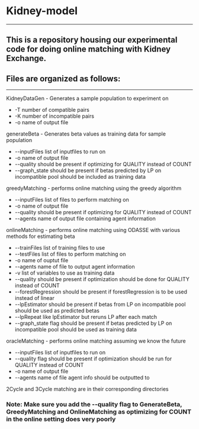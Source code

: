 # Kidney-model
------------------------------

## This is a repository housing our experimental code for doing online matching with Kidney Exchange.
## Files are organized as follows:
---------------------------------

KidneyDataGen - Generates a sample population to experiment on
  * -T number of compatible pairs
  * -K number of incompatible pairs
  * -o name of output file

generateBeta - Generates beta values as training data for sample population
  * --inputFiles list of inputfiles to run on
  * -o name of output file
  * --quality should be present if optimizing for QUALITY instead of COUNT
  * --graph_state should be present if betas predicted by LP on incompatible pool should be included as training data

greedyMatching - performs online matching using the greedy algorithm
  * --inputFiles list of files to perform matching on
  * -o name of output file
  * --quality should be present if optimizing for QUALITY instead of COUNT
  * --agents name of output file containing agent information
  
onlineMatching - performs online matching using ODASSE with various methods for estimating beta
  * --trainFiles list of training files to use
  * --testFiles list of files to perform matching on
  * -o name of ouptut file
  * --agents name of file to output agent information
  * -v list of variables to use as training data
  * --quality should be present if optimization should be done for QUALITY instead of COUNT
  * --forestRegression should be present if forestRegression is to be used instead of linear
  * --lpEstimator should be present if betas from LP on incompatible pool should be used as predicted betas
  * --lpRepeat like lpEstimator but reruns LP after each match
  * --graph_state flag should be present if betas predicted by LP on incompatible pool should be used as training data

oracleMatching - performs online matching assuming we know the future
  * --inputFiles list of inputfiles to run on
  * --quality flag should be present if optimization should be run for QUALITY instead of COUNT
  * -o name of output file
  * --agents name of file agent info should be outputted to

2Cycle and 3Cycle matching are in their corresponding directories
### Note: Make sure you add the --quality flag to GenerateBeta, GreedyMatching and OnlineMatching as optimizing for COUNT in the online setting does very poorly
